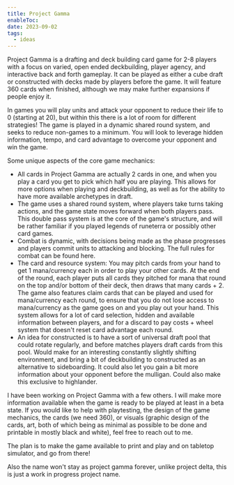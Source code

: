 ```yaml
---
title: Project Gamma
enableToc: 
date: 2023-09-02
tags:
  - ideas
---
```

Project Gamma is a drafting and deck building card game for 2-8 players with a focus on varied, open ended deckbuilding, player agency, and interactive back and forth gameplay. It can be played as either a cube draft or constructed with decks made by players before the game. It will feature 360 cards when finished, although we may make further expansions if people enjoy it.

In games you will play units and attack your opponent to reduce their life to 0 (starting at 20), but within this there is a lot of room for different strategies! The game is played in a dynamic shared round system, and seeks to reduce non-games to a minimum. You will look to leverage hidden information, tempo, and card advantage to overcome your opponent and win the game.

Some unique aspects of the core game mechanics:
- All cards in Project Gamma are actually 2 cards in one, and when you play a card you get to pick which half you are playing. This allows for more options when playing and deckbuilding, as well as for the ability to have more available archetypes in draft.
- The game uses a shared round system, where players take turns taking actions, and the game state moves forward when both players pass. This double pass system is at the core of the game's structure, and will be rather familiar if you played legends of runeterra or possibly other card games.
- Combat is dynamic, with decisions being made as the phase progresses and players commit units to attacking and blocking. The full rules for combat can be found here.
- The card and resource system: You may pitch cards from your hand to get 1 mana/currency each in order to play your other cards. At the end of the round, each player puts all cards they pitched for mana that round on the top and/or bottom of their deck, then draws that many cards + 2. The game also features claim cards that can be played and used for mana/currency each round, to ensure that you do not lose access to mana/currency as the game goes on and you play out your hand. This system allows for a lot of card selection, hidden and available information between players, and for a discard to pay costs + wheel system that doesn't reset card advantage each round.
- An idea for constructed is to have a sort of universal draft pool that could rotate regularly, and before matches players draft cards from this pool. Would make for an interesting constantly slightly shifting environment, and bring a bit of deckbuilding to constructed as an alternative to sideboarding. It could also let you gain a bit more information about your opponent before the mulligan. Could also make this exclusive to highlander.

I have been working on Project Gamma with a few others. I will make more information available when the game is ready to be played at least in a beta state. If you would like to help with playtesting, the design of the game mechanics, the cards (we need 360), or visuals (graphic design of the cards, art, both of which being as minimal as possible to be done and printable in mostly black and white), feel free to reach out to me.

The plan is to make the game available to print and play and on tabletop simulator, and go from there!

Also the name won't stay as project gamma forever, unlike project delta, this is just a work in progress project name.
